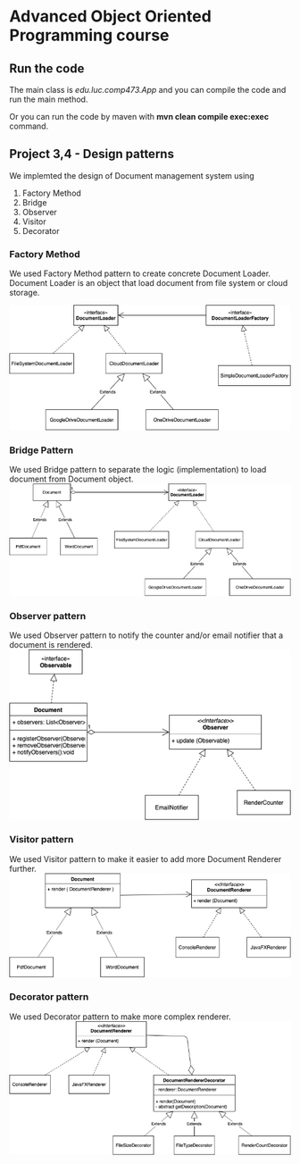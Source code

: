 # Advanced Object Oriented Programming course

## Run the code
The main class is *edu.luc.comp473.App* and you can compile the code and run the main method.

Or you can run the code by maven with **mvn clean compile exec:exec** command.  

## Project 3,4 - Design patterns

We implemted the design of Document management system using
1. Factory Method
2. Bridge
3. Observer
4. Visitor
5. Decorator

### Factory Method
We used Factory Method pattern to create concrete Document Loader. Document Loader is an object that load document from file system or cloud storage.

![Factory Method](diagrams/factorymethod.png)

### Bridge Pattern
We used Bridge pattern to separate the logic (implementation) to load document from Document object.
![Bridge pattern](diagrams/bridge.png)

### Observer pattern
We used Observer pattern to notify the counter and/or email notifier that a document is rendered.
![Observer pattern](diagrams/observer.png)

### Visitor pattern
We used Visitor pattern to make it easier to add more Document Renderer further. 
![Visitor pattern](diagrams/visitor.png)

### Decorator pattern
We used Decorator pattern to make more complex renderer.
![Decorator pattern](diagrams/decorator.png)
